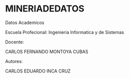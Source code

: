 # MINERIADEDATOS

Datos Academicos


Escuela Profecional: Ingenieria Informatica y de Sistemas

Docente:

CARLOS FERNANDO MONTOYA CUBAS

Autores:

CARLOS EDUARDO INCA CRUZ
